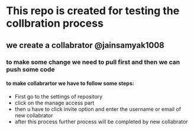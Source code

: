 # This repo is created for testing the collbration process

## we create a collabrator @jainsamyak1008

### to make some change we need to pull first and then we can push some code

#### to make collabrartor we have to follow some steps:

- First go to the settings of repository
- click on the manage access part
- then u have to click invite option and enter the username or email of new collabrator
- after this process further process will be completed by new collabrator
